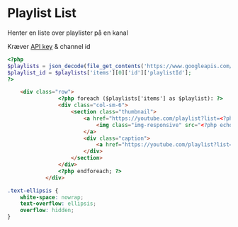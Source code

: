 # Playlist List
Henter en liste over playlister på en kanal

Kræver [API key](https://console.developers.google.com/apis/credentials) & channel id

```php
<?php
$playlists = json_decode(file_get_contents('https://www.googleapis.com/youtube/v3/playlists?key=API-KEY&part=snippet&channelId=CHANNEL-ID&order=date&maxResults=50'), true);
$playlist_id = $playlists['items'][0]['id']['playlistId'];
?>
```
```html
	<div class="row">
				<?php foreach ($playlists['items'] as $playlist): ?>
				<div class="col-sm-6">
					<section class="thumbnail">
						<a href="https://youtube.com/playlist?list=<?php echo $playlist['id']['playlistId']; ?>">
							<img class="img-responsive" src="<?php echo $playlist['snippet']['thumbnails']['medium']['url']; ?>" width="100%" />
						</a>
						<div class="caption">
							<a href="https://youtube.com/playlist?list=<?php echo $playlist['id']['playlistId']; ?>"><h4 class="text-ellipsis"><?php echo $playlist['snippet']['title'];?></h4></a>
						</div>
					</section>
				</div>
				<?php endforeach; ?>
			</div>
```

```css
.text-ellipsis {
	white-space: nowrap;
	text-overflow: ellipsis;
	overflow: hidden;
}
```
